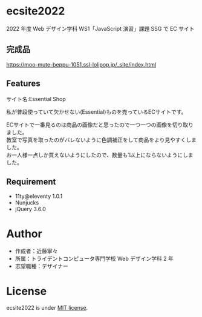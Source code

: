 # ecsite2022

<!-- 初期データは削除します。 -->

2022 年度 Web デザイン学科 WS1「JavaScript 演習」課題 SSG で EC サイト

## 完成品
https://moo-mute-beppu-1051.ssl-lolipop.jp/_site/index.html
<!-- 完成後、ここにURLを貼ってください。-->

## Features
サイト名:Essential Shop

私が普段使っていて欠かせない(Essential)ものを売っているECサイトです。

ECサイトで一番見るのは商品の画像だと思ったので一つ一つの画像を切り取りました。  
教室で写真を取ったのがバレないように色調補正をして商品をより見やすくしました。  
お一人様一点しか買えないようにしたので、数量も1以上にならないようにしました。
<!-- セールスポイントや差別化などを説明する。-->

## Requirement

- 11ty@eleventy 1.0.1
- Nunjucks
- jQuery 3.6.0

# Author

- 作成者：近藤寧々
- 所属：トライデントコンピュータ専門学校 Web デザイン学科 2 年
- 志望職種：デザイナー

# License

ecsite2022 is under [MIT license](https://en.wikipedia.org/wiki/MIT_License).
